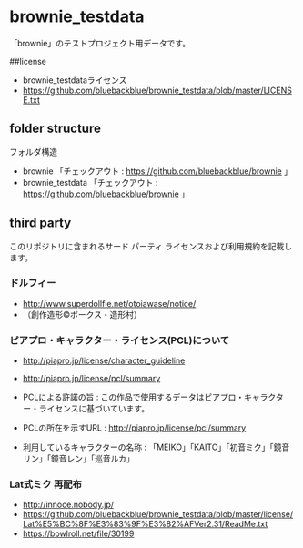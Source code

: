 # brownie_testdata
「brownie」のテストプロジェクト用データです。

##license
* brownie_testdataライセンス
* https://github.com/bluebackblue/brownie_testdata/blob/master/LICENSE.txt

## folder structure
フォルダ構造
* brownie 「チェックアウト : https://github.com/bluebackblue/brownie 」
* brownie_testdata 「チェックアウト : https://github.com/bluebackblue/brownie 」 

## third party
このリポジトリに含まれるサード パーティ ライセンスおよび利用規約を記載します。

### ドルフィー
* http://www.superdollfie.net/otoiawase/notice/
* （創作造形©ボークス・造形村）

### ピアプロ・キャラクター・ライセンス(PCL)について
* http://piapro.jp/license/character_guideline
* http://piapro.jp/license/pcl/summary

* PCLによる許諾の旨 : この作品で使用するデータはピアプロ・キャラクター・ライセンスに基づいています。
* PCLの所在を示すURL : http://piapro.jp/license/pcl/summary
* 利用しているキャラクターの名称 : 「MEIKO」「KAITO」「初音ミク」「鏡音リン」「鏡音レン」「巡音ルカ」

### Lat式ミク 再配布
* http://innoce.nobody.jp/
* https://github.com/bluebackblue/brownie_testdata/blob/master/license/Lat%E5%BC%8F%E3%83%9F%E3%82%AFVer2.31/ReadMe.txt
* https://bowlroll.net/file/30199


